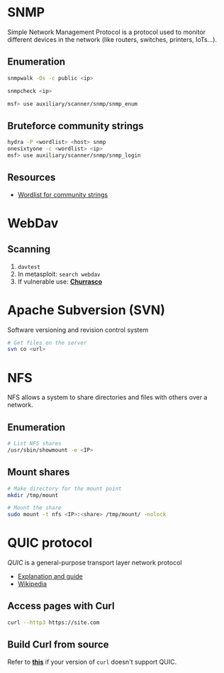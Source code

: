 # SNMP
Simple Network Management Protocol is a protocol used to monitor different devices in the network (like routers, switches, printers, IoTs...).

## Enumeration
```bash
snmpwalk -Os -c public <ip>

snmpcheck <ip>

msf> use auxiliary/scanner/snmp/snmp_enum
```

## Bruteforce community strings
```bash
hydra -P <wordlist> <host> snmp
onesixtyone -c <wordlist> <ip>
msf> use auxiliary/scanner/snmp/snmp_login
```

## Resources
- [Wordlist for community strings](https://github.com/fuzzdb-project/fuzzdb/blob/master/wordlists-misc/wordlist-common-snmp-community-strings.txt)


# WebDav
## Scanning
1. `davtest`
2. In metasploit: `search webdav`
3. If vulnerable use: **[Churrasco](https://github.com/Re4son/Churrasco/)**


# Apache Subversion (SVN)
Software versioning and revision control system
```sh
# Get files on the server
svn co <url>
```

# NFS
NFS allows a system to share directories and files with others over a network. 
## Enumeration
```bash
# List NFS shares
/usr/sbin/showmount -e <IP>
```
## Mount shares
```bash
# Make directory for the mount point
mkdir /tmp/mount

# Mount the share
sudo mount -t nfs <IP>:<share> /tmp/mount/ -nolock
```

# QUIC protocol
*QUIC* is a general-purpose transport layer network protocol     
- [Explanation and guide](https://www.debugbear.com/blog/http3-quic-protocol-guide)
- [Wikipedia](https://en.wikipedia.org/wiki/QUIC)

## Access pages with Curl
```bash
curl --http3 https://site.com
```

## Build Curl from source
Refer to **[this](https://github.com/curl/curl/blob/master/docs/HTTP3.md#quiche-version)** if your version of `curl` doesn't support QUIC.